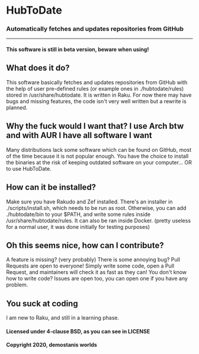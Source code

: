 # HubToDate
### Automatically fetches and updates repositories from GitHub
-----------

#### This software is still in beta version, beware when using!

## What does it do?
This software basically fetches and updates repositories from GitHub
with the help of user pre-defined rules (or example ones in ./hubtodate/rules)
stored in /usr/share/hubtodate. It is written in Raku.
For now there may have bugs and missing features, the code isn't very well
written but a rewrite is planned.

## Why the fuck would I want that? I use Arch btw and with AUR I have all software I want
Many distributions lack some software which can be found on GitHub, most of
the time because it is not popular enough. You have the choice to install
the binaries at the risk of keeping outdated software on your computer...
OR to use HubToDate.

## How can it be installed?
Make sure you have Rakudo and Zef installed.
There's an installer in ./scripts/install.sh, which needs to be run as root.
Otherwise, you can add ./hubtodate/bin to your $PATH, and write some rules inside
/usr/share/hubtodate/rules.
It can also be ran inside Docker. (pretty useless for a normal user, it was done
initially for testing purposes)

## Oh this seems nice, how can I contribute?
A feature is missing? (very probably) There is some annoying bug?
Pull Requests are open to everyone! Simply write some code, open a
Pull Request, and maintainers will check it as fast as they can!
You don't know how to write code? Issues are open too, you can
open one if you have any problem.

## You suck at coding
I am new to Raku, and still in a learning phase.

#### Licensed under 4-clause BSD, as you can see in LICENSE
#### Copyright 2020, demostanis worlds

